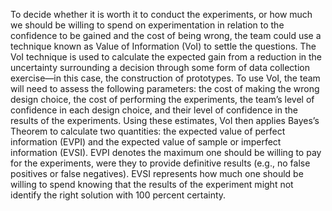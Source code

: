 To decide whether it is worth it to conduct the experiments, or how much we should be willing to spend on experimentation in relation to the confidence to be gained and the cost of being wrong, the team could use a technique known as Value of Information (VoI) to settle the questions. The VoI technique is used to calculate the expected gain from a reduction in the uncertainty surrounding a decision through some form of data collection exercise—in this case, the construction of prototypes. To use VoI, the team will need to assess the following parameters: the cost of making the wrong design choice, the cost of performing the experiments, the team’s level of confidence in each design choice, and their level of confidence in the results of the experiments. Using these estimates, VoI then applies Bayes’s Theorem to calculate two quantities: the expected value of perfect information (EVPI) and the expected value of sample or imperfect information (EVSI). EVPI denotes the maximum one should be willing to pay for the experiments, were they to provide definitive results (e.g., no false positives or false negatives). EVSI represents how much one should be willing to spend knowing that the results of the experiment might not identify the right solution with 100 percent certainty.